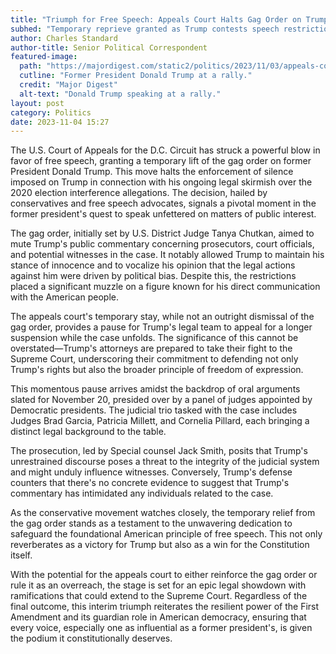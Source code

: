 ```yaml
---
title: "Triumph for Free Speech: Appeals Court Halts Gag Order on Trump Amid Legal Battle"
subhed: "Temporary reprieve granted as Trump contests speech restrictions in election case"
author: Charles Standard
author-title: Senior Political Correspondent
featured-image: 
  path: "https://majordigest.com/static2/politics/2023/11/03/appeals-courts-temporarily-lifts-trumps-gag-order-as-he-fights-the-restrictions-on-his-speech.webp"
  cutline: "Former President Donald Trump at a rally."
  credit: "Major Digest"
  alt-text: "Donald Trump speaking at a rally."
layout: post
category: Politics
date: 2023-11-04 15:27
---
```


The U.S. Court of Appeals for the D.C. Circuit has struck a powerful blow in favor of free speech, granting a temporary lift of the gag order on former President Donald Trump. This move halts the enforcement of silence imposed on Trump in connection with his ongoing legal skirmish over the 2020 election interference allegations. The decision, hailed by conservatives and free speech advocates, signals a pivotal moment in the former president's quest to speak unfettered on matters of public interest.

The gag order, initially set by U.S. District Judge Tanya Chutkan, aimed to mute Trump's public commentary concerning prosecutors, court officials, and potential witnesses in the case. It notably allowed Trump to maintain his stance of innocence and to vocalize his opinion that the legal actions against him were driven by political bias. Despite this, the restrictions placed a significant muzzle on a figure known for his direct communication with the American people.

The appeals court's temporary stay, while not an outright dismissal of the gag order, provides a pause for Trump's legal team to appeal for a longer suspension while the case unfolds. The significance of this cannot be overstated—Trump's attorneys are prepared to take their fight to the Supreme Court, underscoring their commitment to defending not only Trump's rights but also the broader principle of freedom of expression.

This momentous pause arrives amidst the backdrop of oral arguments slated for November 20, presided over by a panel of judges appointed by Democratic presidents. The judicial trio tasked with the case includes Judges Brad Garcia, Patricia Millett, and Cornelia Pillard, each bringing a distinct legal background to the table.

The prosecution, led by Special counsel Jack Smith, posits that Trump's unrestrained discourse poses a threat to the integrity of the judicial system and might unduly influence witnesses. Conversely, Trump's defense counters that there's no concrete evidence to suggest that Trump's commentary has intimidated any individuals related to the case.

As the conservative movement watches closely, the temporary relief from the gag order stands as a testament to the unwavering dedication to safeguard the foundational American principle of free speech. This not only reverberates as a victory for Trump but also as a win for the Constitution itself.

With the potential for the appeals court to either reinforce the gag order or rule it as an overreach, the stage is set for an epic legal showdown with ramifications that could extend to the Supreme Court. Regardless of the final outcome, this interim triumph reiterates the resilient power of the First Amendment and its guardian role in American democracy, ensuring that every voice, especially one as influential as a former president's, is given the podium it constitutionally deserves.
